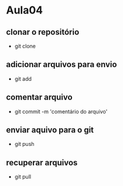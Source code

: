 # Aula04

## clonar o repositório
- git clone <URL>
  
## adicionar arquivos para envio
- git add <arquivo>

## comentar arquivo
- git commit -m 'comentário do arquivo'

## enviar aquivo para o git
- git push 

## recuperar arquivos
- git pull